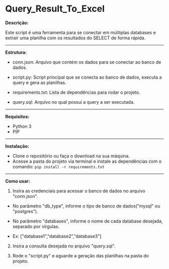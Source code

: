 # Query_Result_To_Excel

**Descrição:**

Este script é uma ferramenta para se conectar em múltiplas databases e extrair uma planilha com os resultados do SELECT de forma rápida.

---

**Estrutura:**

- conn.json: Arquivo que contém os dados para se conectar ao banco de dados.

- script.py: Script principal que se conecta ao banco de dados, executa a query e gera as planilhas.

- requirements.txt: Lista de dependências para rodar o projeto.

- query.sql: Arquivo no qual possui a query a ser executada.

---

**Requisitos:**

- Python 3
- PIP

---

**Instalação:**

- Clone o repositório ou faça o download na sua máquina.
- Acesse a pasta do projeto via terminal e instale as dependências com o comando: `pip install -r requirements.txt`

---

**Como usar:**

1. Insira as credenciais para acessar o banco de dados no arquivo "conn.json".

- No parâmetro "db_type", informe o tipo de banco de dados("mysql" ou "postgres").

- No parâmetro "databases", informe o nome de cada database desejada, separado por vírgulas.

- Ex: ["database1","database2","database3"]

2. Insira a consulta desejada no arquivo "query.sql".

3. Rode o "script.py" e aguarde a geração das planilhas na pasta do projeto.
